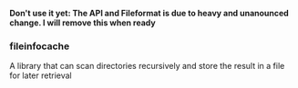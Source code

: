 **Don't use it yet: The API and Fileformat is due to heavy and unanounced change. I will remove this when ready**

### fileinfocache
A library that can scan directories recursively and store the result in a file for later retrieval
